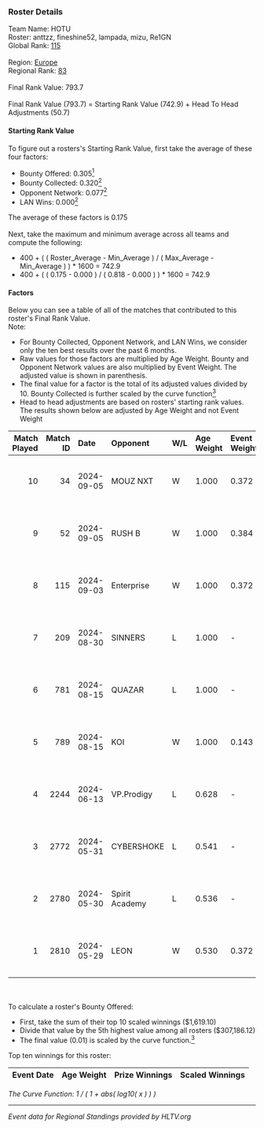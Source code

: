 ### Roster Details<br />
Team Name: HOTU<br />
Roster: anttzz, fineshine52, lampada, mizu, Re1GN<br />
Global Rank: [115](../../standings_global_2024_09_07.md)<br />
<br />
Region: [Europe]( ../../standings_europe_2024_09_07.md)<br />
Regional Rank: [83]( ../../standings_europe_2024_09_07.md)<br />
<br />
Final Rank Value:  793.7<br />
<br />
Final Rank Value (793.7) = Starting Rank Value (742.9) + Head To Head Adjustments (50.7)<br />

#### Starting Rank Value<br />
To figure out a rosters's Starting Rank Value, first take the average of these four factors:<br />
- Bounty Offered: 0.305[<sup>1</sup>](#table2)
- Bounty Collected: 0.320[<sup>2</sup>](#table1)
- Opponent Network: 0.077[<sup>2</sup>](#table1)
- LAN Wins: 0.000[<sup>2</sup>](#table1)

The average of these factors is 0.175<br />
<br />
Next, take the maximum and minimum average across all teams and compute the following:<br />
- 400 + ( ( Roster_Average - Min_Average ) / ( Max_Average - Min_Average ) ) * 1600 = 742.9
- 400 + ( ( 0.175 - 0.000 ) / ( 0.818 - 0.000 ) ) * 1600 = 742.9


#### Factors<br />
Below you can see a table of all of the matches that contributed to this roster's Final Rank Value.<br />
Note:<br />

- For Bounty Collected, Opponent Network, and LAN Wins, we consider only the ten best results over the past 6 months.
- Raw values for those factors are multiplied by Age Weight. Bounty and Opponent Network values are also multiplied by Event Weight. The adjusted value is shown in parenthesis.
- The final value for a factor is the total of its adjusted values divided by 10. Bounty Collected is further scaled by the curve function[<sup>3</sup>](#curveFunction)
- Head to head adjustments are based on rosters' starting rank values. The results shown below are adjusted by Age Weight and not Event Weight
<span id="table1"></span><br />


| Match Played | Match ID | Date       | Opponent       | W/L | Age Weight | Event Weight | Bounty Collected | Opponent Network | LAN Wins  | H2H Adj. | Roster                                         |
| -: | -: | :- | :- | :- | :- | :- | :- | :- | :- | -: | :- |
|           10 |       34 | 2024-09-05 | MOUZ NXT       | W   | 1.000      | 0.372        | 0.111 (0.041)    | 0.844 (0.314)    | 0 (0.000) |    24.59 | anttzz, fineshine52, lampada, mizu, Re1GN      |
|            9 |       52 | 2024-09-05 | RUSH B         | W   | 1.000      | 0.384        | 0.026 (0.010)    | 0.316 (0.121)    | 0 (0.000) |    21.74 | anttzz, fineshine52, lampada, mizu, Re1GN      |
|            8 |      115 | 2024-09-03 | Enterprise     | W   | 1.000      | 0.372        | 0.039 (0.015)    | 0.720 (0.268)    | 0 (0.000) |    20.06 | anttzz, fineshine52, lampada, mizu, Re1GN      |
|            7 |      209 | 2024-08-30 | SINNERS        | L   | 1.000      | -            | -                | -                | -         |    -2.61 | anttzz, fineshine52, lampada, mizu, Re1GN      |
|            6 |      781 | 2024-08-15 | QUAZAR         | L   | 1.000      | -            | -                | -                | -         |   -24.60 | anttzz, fineshine52, lampada, mizu, Re1GN      |
|            5 |      789 | 2024-08-15 | KOI            | W   | 1.000      | 0.143        | 0.053 (0.008)    | 0.329 (0.047)    | 0 (0.000) |    23.64 | anttzz, fineshine52, lampada, mizu, Re1GN      |
|            4 |     2244 | 2024-06-13 | VP.Prodigy     | L   | 0.628      | -            | -                | -                | -         |    -6.53 | anttzz, fineshine52, lampada, mizu, swiftsteel |
|            3 |     2772 | 2024-05-31 | CYBERSHOKE     | L   | 0.541      | -            | -                | -                | -         |    -4.25 | anttzz, fineshine52, lampada, mizu, swiftsteel |
|            2 |     2780 | 2024-05-30 | Spirit Academy | L   | 0.536      | -            | -                | -                | -         |    -7.73 | anttzz, fineshine52, lampada, mizu, swiftsteel |
|            1 |     2810 | 2024-05-29 | LEON           | W   | 0.530      | 0.372        | 0.005 (0.001)    | 0.084 (0.017)    | 0 (0.000) |     6.44 | anttzz, fineshine52, lampada, mizu, swiftsteel |

<br />
<span id="table2"></span><br />
To calculate a roster's Bounty Offered:<br />

- First, take the sum of their top 10 scaled winnings ($1,619.10)
- Divide that value by the 5th highest value among all rosters ($307,186.12)
- The final value (0.01) is scaled by the curve function.[<sup>3</sup>](#curveFunction)

Top ten winnings for this roster:<br />

| Event Date | Age Weight | Prize Winnings | Scaled Winnings |
| :- | -: | :- | :- |


<span id="curveFunction"></span>_The Curve Function: 1 / ( 1 + abs( log10( x ) ) )_<br />

---
_Event data for Regional Standings provided by HLTV.org_<br />
